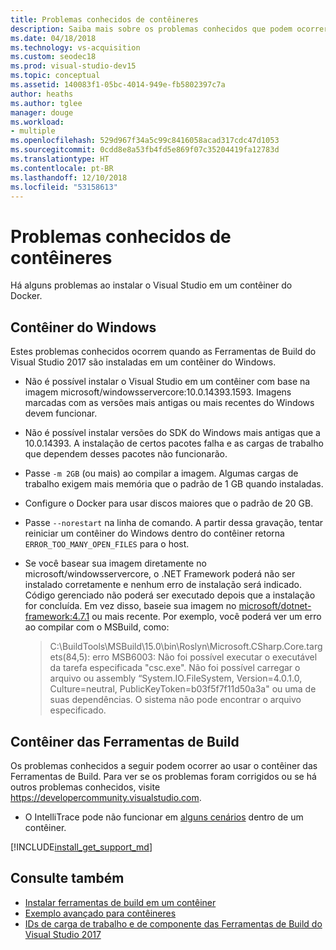 ```yaml
---
title: Problemas conhecidos de contêineres
description: Saiba mais sobre os problemas conhecidos que podem ocorrer quando as Ferramentas de Build do Visual Studio 2017 são instaladas em um contêiner do Windows.
ms.date: 04/18/2018
ms.technology: vs-acquisition
ms.custom: seodec18
ms.prod: visual-studio-dev15
ms.topic: conceptual
ms.assetid: 140083f1-05bc-4014-949e-fb5802397c7a
author: heaths
ms.author: tglee
manager: douge
ms.workload:
- multiple
ms.openlocfilehash: 529d967f34a5c99c8416058acad317cdc47d1053
ms.sourcegitcommit: 0cdd8e8a53fb4fd5e869f07c35204419fa12783d
ms.translationtype: HT
ms.contentlocale: pt-BR
ms.lasthandoff: 12/10/2018
ms.locfileid: "53158613"
---
```

# <a name="known-issues-for-containers"></a>Problemas conhecidos de contêineres

Há alguns problemas ao instalar o Visual Studio em um contêiner do Docker.

## <a name="windows-container"></a>Contêiner do Windows

Estes problemas conhecidos ocorrem quando as Ferramentas de Build do Visual Studio 2017 são instaladas em um contêiner do Windows.

* Não é possível instalar o Visual Studio em um contêiner com base na imagem microsoft/windowsservercore:10.0.14393.1593. Imagens marcadas com as versões mais antigas ou mais recentes do Windows devem funcionar.
* Não é possível instalar versões do SDK do Windows mais antigas que a 10.0.14393. A instalação de certos pacotes falha e as cargas de trabalho que dependem desses pacotes não funcionarão.
* Passe `-m 2GB` (ou mais) ao compilar a imagem. Algumas cargas de trabalho exigem mais memória que o padrão de 1 GB quando instaladas.
* Configure o Docker para usar discos maiores que o padrão de 20 GB.
* Passe `--norestart` na linha de comando. A partir dessa gravação, tentar reiniciar um contêiner do Windows dentro do contêiner retorna `ERROR_TOO_MANY_OPEN_FILES` para o host.
* Se você basear sua imagem diretamente no microsoft/windowsservercore, o .NET Framework poderá não ser instalado corretamente e nenhum erro de instalação será indicado. Código gerenciado não poderá ser executado depois que a instalação for concluída. Em vez disso, baseie sua imagem no [microsoft/dotnet-framework:4.7.1](https://hub.docker.com/r/microsoft/dotnet-framework) ou mais recente. Por exemplo, você poderá ver um erro ao compilar com o MSBuild, como:

  > C:\BuildTools\MSBuild\15.0\bin\Roslyn\Microsoft.CSharp.Core.targets(84,5): erro MSB6003: Não foi possível executar o executável da tarefa especificada "csc.exe". Não foi possível carregar o arquivo ou assembly “System.IO.FileSystem, Version=4.0.1.0, Culture=neutral, PublicKeyToken=b03f5f7f11d50a3a" ou uma de suas dependências. O sistema não pode encontrar o arquivo especificado.

## <a name="build-tools-container"></a>Contêiner das Ferramentas de Build

Os problemas conhecidos a seguir podem ocorrer ao usar o contêiner das Ferramentas de Build. Para ver se os problemas foram corrigidos ou se há outros problemas conhecidos, visite https://developercommunity.visualstudio.com.

* O IntelliTrace pode não funcionar em [alguns cenários](https://github.com/Microsoft/vstest/issues/940) dentro de um contêiner.

[!INCLUDE[install_get_support_md](includes/install_get_support_md.md)]

## <a name="see-also"></a>Consulte também

* [Instalar ferramentas de build em um contêiner](build-tools-container.md)
* [Exemplo avançado para contêineres](advanced-build-tools-container.md)
* [IDs de carga de trabalho e de componente das Ferramentas de Build do Visual Studio 2017](workload-component-id-vs-build-tools.md)
